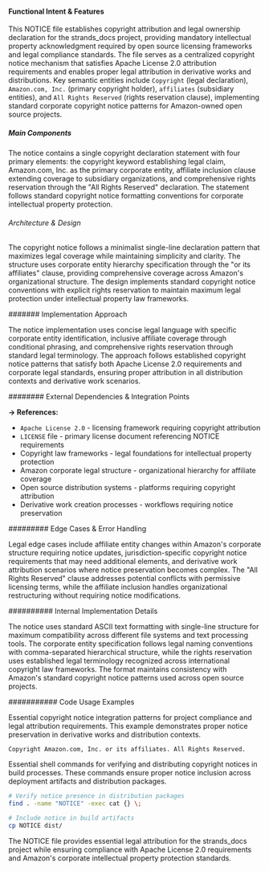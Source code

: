 <!-- CACHE_METADATA_START -->
<!-- Source File: {PROJECT_ROOT}/.knowledge/git-clones/strands_docs/NOTICE -->
<!-- Cached On: 2025-07-09T01:56:35.942417 -->
<!-- Source Modified: 2025-06-30T17:19:22.664174 -->
<!-- Cache Version: 1.0 -->
<!-- CACHE_METADATA_END -->

#### Functional Intent & Features

This NOTICE file establishes copyright attribution and legal ownership declaration for the strands_docs project, providing mandatory intellectual property acknowledgment required by open source licensing frameworks and legal compliance standards. The file serves as a centralized copyright notice mechanism that satisfies Apache License 2.0 attribution requirements and enables proper legal attribution in derivative works and distributions. Key semantic entities include `Copyright` (legal declaration), `Amazon.com, Inc.` (primary copyright holder), `affiliates` (subsidiary entities), and `All Rights Reserved` (rights reservation clause), implementing standard corporate copyright notice patterns for Amazon-owned open source projects.

##### Main Components

The notice contains a single copyright declaration statement with four primary elements: the copyright keyword establishing legal claim, Amazon.com, Inc. as the primary corporate entity, affiliate inclusion clause extending coverage to subsidiary organizations, and comprehensive rights reservation through the "All Rights Reserved" declaration. The statement follows standard copyright notice formatting conventions for corporate intellectual property protection.

###### Architecture & Design

The copyright notice follows a minimalist single-line declaration pattern that maximizes legal coverage while maintaining simplicity and clarity. The structure uses corporate entity hierarchy specification through the "or its affiliates" clause, providing comprehensive coverage across Amazon's organizational structure. The design implements standard copyright notice conventions with explicit rights reservation to maintain maximum legal protection under intellectual property law frameworks.

####### Implementation Approach

The notice implementation uses concise legal language with specific corporate entity identification, inclusive affiliate coverage through conditional phrasing, and comprehensive rights reservation through standard legal terminology. The approach follows established copyright notice patterns that satisfy both Apache License 2.0 requirements and corporate legal standards, ensuring proper attribution in all distribution contexts and derivative work scenarios.

######## External Dependencies & Integration Points

**→ References:**
- `Apache License 2.0` - licensing framework requiring copyright attribution
- `LICENSE` file - primary license document referencing NOTICE requirements
- Copyright law frameworks - legal foundations for intellectual property protection
- Amazon corporate legal structure - organizational hierarchy for affiliate coverage
- Open source distribution systems - platforms requiring copyright attribution
- Derivative work creation processes - workflows requiring notice preservation

######### Edge Cases & Error Handling

Legal edge cases include affiliate entity changes within Amazon's corporate structure requiring notice updates, jurisdiction-specific copyright notice requirements that may need additional elements, and derivative work attribution scenarios where notice preservation becomes complex. The "All Rights Reserved" clause addresses potential conflicts with permissive licensing terms, while the affiliate inclusion handles organizational restructuring without requiring notice modifications.

########## Internal Implementation Details

The notice uses standard ASCII text formatting with single-line structure for maximum compatibility across different file systems and text processing tools. The corporate entity specification follows legal naming conventions with comma-separated hierarchical structure, while the rights reservation uses established legal terminology recognized across international copyright law frameworks. The format maintains consistency with Amazon's standard copyright notice patterns used across open source projects.

########### Code Usage Examples

Essential copyright notice integration patterns for project compliance and legal attribution requirements. This example demonstrates proper notice preservation in derivative works and distribution contexts.

```text
Copyright Amazon.com, Inc. or its affiliates. All Rights Reserved.
```

Essential shell commands for verifying and distributing copyright notices in build processes. These commands ensure proper notice inclusion across deployment artifacts and distribution packages.

```bash
# Verify notice presence in distribution packages
find . -name "NOTICE" -exec cat {} \;

# Include notice in build artifacts
cp NOTICE dist/
```

The NOTICE file provides essential legal attribution for the strands_docs project while ensuring compliance with Apache License 2.0 requirements and Amazon's corporate intellectual property protection standards.